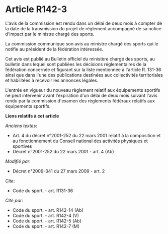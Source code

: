 # Article R142-3

L'avis de la commission est rendu dans un délai de deux mois à compter de la date de la transmission du projet de règlement
accompagné de sa notice d'impact par le ministre chargé des sports. 

La commission communique son avis au ministre chargé des sports qui le notifie au président de la fédération intéressée. 

Cet avis est publié au Bulletin officiel du ministère chargé des sports, au bulletin dans lequel sont publiées les décisions
réglementaires de la fédération concernée et figurant sur la liste mentionnée à l'article R. 131-36 ainsi que dans l'une des
publications destinées aux collectivités territoriales et habilitées à recevoir les annonces légales.

L'entrée en vigueur du nouveau règlement relatif aux équipements sportifs ne peut intervenir avant l'expiration d'un délai de
deux mois suivant l'avis rendu par la commission d'examen des règlements fédéraux relatifs aux équipements sportifs.

**Liens relatifs à cet article**

_Anciens textes_:

  - Art. 4 du décret n°2001-252 du 22 mars 2001 relatif à la composition et au fonctionnement du Conseil national des activités physiques et sportives
  - Décret n°2001-252 du 22 mars 2001 - art. 4 (Ab)

_Modifié par_:

  - Décret n°2009-341 du 27 mars 2009 - art. 2

_Cite_:

  - Code du sport. - art. R131-36

_Cité par_:

  - Code du sport. - art. R142-14 (Ab)
  - Code du sport. - art. R142-4 (V)
  - Code du sport. - art. R142-5 (Ab)
  - Code du sport. - art. R142-7 (M)
